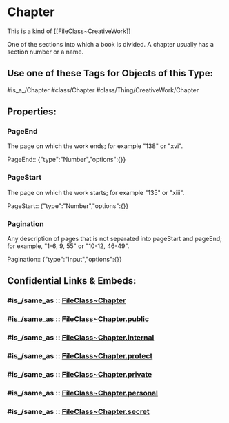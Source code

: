 ﻿---
excludes: 
extends: FileClass~Thing/FileClass~CreativeWork
fields:
- id: EjXSHF
  name: PageEnd
  options: {}
  type: Number
  path: ''
- id: ouJQYg
  name: PageStart
  options: {}
  type: Number
  path: ''
- id: JhuqCD
  name: Pagination
  options: {}
  type: Input
  path: ''
icon: link-2
limit: 9
mapWithTag: true
tagNames:
- class/Chapter
- class/Thing/CreativeWork/Chapter
- is_a_/Chapter
- schema-org/Chapter
tags:
- class/FileClass
- class/Chapter
- is_a_/Chapter
- class/Thing/CreativeWork/Chapter
version: 2.0
---

# Chapter
This is a kind of [[FileClass~CreativeWork]]

One of the sections into which a book is divided. A chapter usually has a section number or a name.


## Use one of these Tags for Objects of this Type:

#is_a_/Chapter
#class/Chapter
#class/Thing/CreativeWork/Chapter

## Properties:

### PageEnd
The page on which the work ends; for example "138" or "xvi".

PageEnd:: {"type":"Number","options":{}}

### PageStart
The page on which the work starts; for example "135" or "xiii".

PageStart:: {"type":"Number","options":{}}

### Pagination
Any description of pages that is not separated into pageStart and pageEnd; for example, "1-6, 9, 55" or "10-12, 46-49".

Pagination:: {"type":"Input","options":{}}


## Confidential Links & Embeds: 

### #is_/same_as :: [FileClass~Chapter](/_Standards/fileClass/FileClass~Thing/FileClass~CreativeWork/FileClass~Chapter.md) 

### #is_/same_as :: [FileClass~Chapter.public](/_public/fileClass/FileClass~Thing/FileClass~CreativeWork/FileClass~Chapter.public.md) 

### #is_/same_as :: [FileClass~Chapter.internal](/_internal/fileClass/FileClass~Thing/FileClass~CreativeWork/FileClass~Chapter.internal.md) 

### #is_/same_as :: [FileClass~Chapter.protect](/_protect/fileClass/FileClass~Thing/FileClass~CreativeWork/FileClass~Chapter.protect.md) 

### #is_/same_as :: [FileClass~Chapter.private](/_private/fileClass/FileClass~Thing/FileClass~CreativeWork/FileClass~Chapter.private.md) 

### #is_/same_as :: [FileClass~Chapter.personal](/_personal/fileClass/FileClass~Thing/FileClass~CreativeWork/FileClass~Chapter.personal.md) 

### #is_/same_as :: [FileClass~Chapter.secret](/_secret/fileClass/FileClass~Thing/FileClass~CreativeWork/FileClass~Chapter.secret.md)

